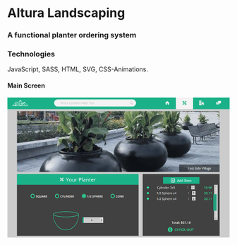 # Altura Landscaping
### A functional planter ordering system
### Technologies
JavaScript, SASS, HTML, SVG, CSS-Animations.
#### Main Screen
![Screenshot](screenshotr.png) 
